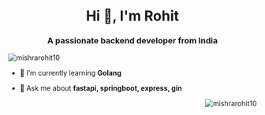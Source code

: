 <h1 align="center">Hi 👋, I'm Rohit</h1>
<h3 align="center">A passionate backend developer from India</h3>

<p align="left"> <img src="https://komarev.com/ghpvc/?username=mishrarohit10&label=Profile%20views&color=0e75b6&style=flat" alt="mishrarohit10" /> </p>

- 🌱 I’m currently learning **Golang**

- 💬 Ask me about **fastapi, springboot, express, gin**

<p><img align="right" src="https://github-readme-stats.vercel.app/api/top-langs?username=mishrarohit10&show_icons=true&locale=en&layout=compact" alt="mishrarohit10" /></p>

<p>&nbsp;


